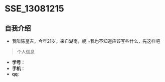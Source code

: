 # SSE_13081215
## 自我介绍
*  我叫陈星吉，今年21岁，来自湖南，呃···我也不知道应该写些什么，先这样吧
  
>个人信息
* **学号**：
* **手机**：
* **qq**:

